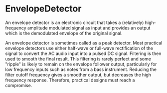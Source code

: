 # EnvelopeDetector
An envelope detector is an electronic circuit that takes a (relatively) high-frequency amplitude modulated signal as input and provides an output which is the demodulated envelope of the original signal.

An envelope detector is sometimes called as a peak detector.
Most practical envelope detectors use either half-wave or full-wave rectification of the signal to convert the AC audio input into a pulsed DC signal. Filtering is then used to smooth the final result. This filtering is rarely perfect and some "ripple" is likely to remain on the envelope follower output, particularly for low frequency inputs such as notes from a bass instrument. Reducing the filter cutoff frequency gives a smoother output, but decreases the high frequency response. Therefore, practical designs must reach a compromise.
